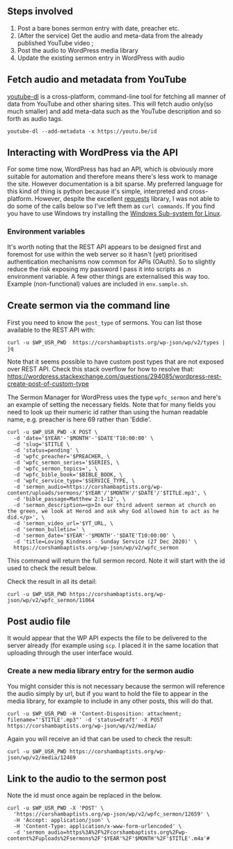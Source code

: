 
##  Steps involved

1. Post a bare bones sermon entry with date, preacher etc.
2. (After the service) Get the audio and meta-data from the already published YouTube video ;
3. Post the audio to WordPress media library
4. Update the existing sermon entry in WordPress with audio

## Fetch audio and metadata from YouTube

[youtube-dl](https://github.com/ytdl-org/youtube-dl) is a cross-platform, command-line tool for fetching all manner of data from YouTube and other sharing sites. This will fetch audio only(so much smaller) and add meta-data such as the YouTube description and so forth as audio tags.

```
youtube-dl --add-metadata -x https://youtu.be/id
```

## Interacting with WordPress via the API

For some time now, WordPress has had an API, which is obviously more suitable for automation and therefore means there's less work to manage the site. However documentation is a bit sparse. My preferred language for this kind of thing is python because it's simple, interpreted and cross-platform. However, despite the excellent [requests](https://docs.python-requests.org/en/master/index.html) library, I was not able to do some of the calls below so I've left them as `curl commands`. If you find you have to use Windows try installing the [Windows Sub-system for Linux](https://docs.microsoft.com/en-us/windows/wsl/about).

### Environment variables

It's worth noting that the REST API appears to be designed first and foremost for use within the web server so it hasn't (yet) prioritised authentication mechanisms now common for APIs (OAuth). So to slightly reduce the risk exposing my password I pass it into scripts as .n environment variable. A few other things are externalised this way too. Example (non-functional) values are included in `env.sample.sh`.

## Create sermon via the command line

First you need to know the `post_type` of sermons. You can list those available to the REST API with:

```
curl -u $WP_USR_PWD  https://corshambaptists.org/wp-json/wp/v2/types | jq
```

Note that it seems possible to have custom post types that are not exposed over REST API. Check this stack overflow for how to resolve that: https://wordpress.stackexchange.com/questions/294085/wordpress-rest-create-post-of-custom-type

The Sermon Manager for WordPress uses the type `wpfc_sermon` and here's an example of setting the necessary fields. Note that for many fields you need to look up their numeric id rather than using the human readable name, e.g. preacher is here 69 rather than 'Eddie'.

```
curl -u $WP_USR_PWD -X POST \
  -d 'date='$YEAR'-'$MONTH'-'$DATE'T10:00:00' \
  -d 'slug='$TITLE \
  -d 'status=pending' \
  -d 'wpfc_preacher='$PREACHER, \
  -d 'wpfc_sermon_series='$SERIES, \
  -d 'wpfc_sermon_topics=', \
  -d 'wpfc_bible_book='$BIBLE_BOOK, \
  -d 'wpfc_service_type='$SERVICE_TYPE, \
  -d 'sermon_audio=https://corshambaptists.org/wp-content/uploads/sermons/'$YEAR'/'$MONTH'/'$DATE'/'$TITLE.mp3', \
  -d 'bible_passage=Matthew 2:1-12', \
  -d 'sermon_description=<p>In our third advent sermon at church on the green, we look at Herod and ask why God allowed him to act as he did.</p>', \
  -d 'sermon_video_url='$YT_URL, \
  -d 'sermon_bulletin=' \
  -d 'sermon_date='$YEAR'-'$MONTH'-'$DATE'T10:00:00' \
  -d 'title=Loving Kindness - Sunday Service (27 Dec 2020)' \
  https://corshambaptists.org/wp-json/wp/v2/wpfc_sermon
```

This command will return the full sermon record. Note it will start with the id used to check the result below.

Check the result in all its detail:

```
curl -u $WP_USR_PWD https://corshambaptists.org/wp-json/wp/v2/wpfc_sermon/11064
```

## Post audio file

It would appear that the WP API expects the file to be delivered to the server already (for example using `scp`. I placed it in the same location that uploading through the user interface would.

### Create a new media library entry for the sermon audio

You might consider this is not necessary because the sermon will reference the audio simply by url, but if you want to hold the file to appear in the media library, for example to include in any other posts, this will do that.

  ```
  curl -u $WP_USR_PWD -H 'Content-Disposition: attachment; filename="'$TITLE'.mp3"' -d 'status=draft' -X POST https://corshambaptists.org/wp-json/wp/v2/media/
  ```

Again you will receive an id that can be used to check the result:

  ```
  curl -u $WP_USR_PWD https://corshambaptists.org/wp-json/wp/v2/media/12469
  ```

## Link to the audio to the sermon post

Note the id must once again be replaced in the below.

```
curl -u $WP_USR_PWD -X 'POST' \
  'https://corshambaptists.org/wp-json/wp/v2/wpfc_sermon/12659' \
  -H 'Accept: application/json' \
  -H 'Content-Type: application/x-www-form-urlencoded' \
  -d 'sermon_audio=https%3A%2F%2Fcorshambaptists.org%2Fwp-content%2Fuploads%2Fsermons%2F'$YEAR'%2F'$MONTH'%2F'$TITLE'.m4a'#
```
